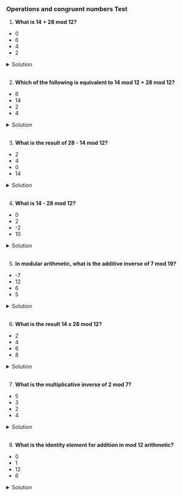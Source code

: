 ### Operations and congruent numbers Test

1. **What is 14 + 28 mod 12?**

- 0
- 6
- 4
- 2

<details>
  <summary>Solution</summary>

1. First, add the numbers:
   14+28 = 42
2. 42 / 12 = 3 with a remainder of 6

Thus, 14 + 28 mod 12 = 6

</details>

<br>

2. **Which of the following is equivalent to 14 mod 12 + 28 mod 12?**

- 6
- 14
- 2
- 4

<details>
  <summary>Solution</summary>

1. Calculate 14 mod 12

14 / 12 = 1 remainder 2
So, 14 mod 12 = 2

2. Calculate 28 mod 12

28 /12 = 2 remainder 4
So, 28 mod 12 = 4

3. Add the results

2 + 4 = 6

</details>

<br>

3. **What is the result of 28 - 14 mod 12?**

- 2
- 4
- 0
- 14

<details>
  <summary>Solution</summary>

1. Subtract the numbers

28 - 14 = 14

2. Divide 14 / 12

14 / 12 = 1 with a remainder of 2

</details>

<br>

4. **What is 14 - 28 mod 12?**

- 0
- 2
- -2
- 10

<details>
  <summary>Solution</summary>

1. Subtract the numbers
   14 - 28 = -14

2. Compute -14 mod 12

-14 / 12 = -2 with a remainder of 10

</details>

<br>

5. **In modular arithmetic, what is the additive inverse of 7 mod 19?**

- -7
- 12
- 6
- 5

<details>
  <summary>Solution</summary>

To find the additive inverse of 7 mod 19, we need a number x such that:

7+x≡0(mod19)

1. Solve for x

x = 19 - 7 = 12

2. Verify

7 + 12 = 19 ≡ 0 (mod19).

</details>

<br>

6. **What is the result 14 x 28 mod 12?**

- 2
- 4
- 6
- 8

<details>
  <summary>Solution</summary>

The correct result is 8

</details>

<br>

7. **What is the multiplicative inverse of 2 mod 7?**

- 5
- 3
- 2
- 4

<details>
  <summary>Solution</summary>

To find the multiplicative of 2 mod 7, we need a number x such that:

2 × x ≡ 1 (mod7)

Step 1: Test possible values for x

- 2 × 1 = 2 mod 7 → Not 1
- 2 × 2 = 4 mod 7 → Not 1
- 2 × 3 = 6 mod 7 → Not 1
- 2 × 4 = 8 ≡ 1 (mod 7)

Therefore, the multiplicative inverse of 2 mod 7 is 4

</details>

<br>

8. **What is the identity element for addition in mod 12 arithmetic?**

- 0
- 1
- 12
- 6

<details>
  <summary>Solution</summary>

The identity element for addition in modular arithmetic is the nu,ber that, when added to any other number, leaves the other number unchanged.

In mod 12 arithmetic, the identity element for addition is: 0

</details>

<br>
